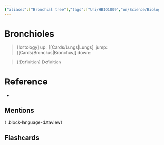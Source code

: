 ```yaml
---
{"aliases":["Bronchial tree"],"tags":["Uni/HBIO1009","on/Science/Biology/Anatomy"],"dg-publish":true,"permalink":"/cards/bronchioles/","dgPassFrontmatter":true}
---
```


# Bronchioles

> [!ontology]
> up:: [[Cards/Lungs\|Lungs]]
> jump:: [[Cards/Bronchus\|Bronchus]]
> down:: 

> [!Definition] Definition
> 

# Reference
- 

## Mentions

{ .block-language-dataview}

## Flashcards
